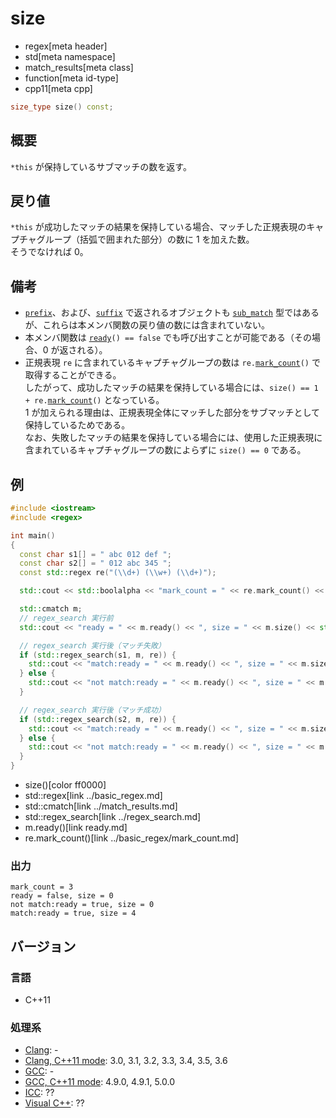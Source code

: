 # size
* regex[meta header]
* std[meta namespace]
* match_results[meta class]
* function[meta id-type]
* cpp11[meta cpp]

```cpp
size_type size() const;
```

## 概要
`*this` が保持しているサブマッチの数を返す。


## 戻り値
`*this` が成功したマッチの結果を保持している場合、マッチした正規表現のキャプチャグループ（括弧で囲まれた部分）の数に 1 を加えた数。  
そうでなければ 0。


## 備考
- [`prefix`](prefix.md)、および、[`suffix`](suffix.md) で返されるオブジェクトも [`sub_match`](../sub_match.md) 型ではあるが、これらは本メンバ関数の戻り値の数には含まれていない。
- 本メンバ関数は [`ready`](ready.md)`() == false` でも呼び出すことが可能である（その場合、0 が返される）。
- 正規表現 `re` に含まれているキャプチャグループの数は `re.`[`mark_count`](../basic_regex/mark_count.md)`()` で取得することができる。  
    したがって、成功したマッチの結果を保持している場合には、`size() == 1 + re.`[`mark_count`](../basic_regex/mark_count.md)`()` となっている。  
    1 が加えられる理由は、正規表現全体にマッチした部分をサブマッチとして保持しているためである。  
    なお、失敗したマッチの結果を保持している場合には、使用した正規表現に含まれているキャプチャグループの数によらずに `size() == 0` である。


## 例
```cpp
#include <iostream>
#include <regex>

int main()
{
  const char s1[] = " abc 012 def ";
  const char s2[] = " 012 abc 345 ";
  const std::regex re("(\\d+) (\\w+) (\\d+)");

  std::cout << std::boolalpha << "mark_count = " << re.mark_count() << std::endl;

  std::cmatch m;
  // regex_search 実行前
  std::cout << "ready = " << m.ready() << ", size = " << m.size() << std::endl;

  // regex_search 実行後（マッチ失敗）
  if (std::regex_search(s1, m, re)) {
    std::cout << "match:ready = " << m.ready() << ", size = " << m.size() << std::endl;
  } else {
    std::cout << "not match:ready = " << m.ready() << ", size = " << m.size() << std::endl;
  }

  // regex_search 実行後（マッチ成功）
  if (std::regex_search(s2, m, re)) {
    std::cout << "match:ready = " << m.ready() << ", size = " << m.size() << std::endl;
  } else {
    std::cout << "not match:ready = " << m.ready() << ", size = " << m.size() << std::endl;
  }
}
```
* size()[color ff0000]
* std::regex[link ../basic_regex.md]
* std::cmatch[link ../match_results.md]
* std::regex_search[link ../regex_search.md]
* m.ready()[link ready.md]
* re.mark_count()[link ../basic_regex/mark_count.md]

### 出力
```
mark_count = 3
ready = false, size = 0
not match:ready = true, size = 0
match:ready = true, size = 4
```


## バージョン
### 言語
- C++11

### 処理系
- [Clang](/implementation.md#clang): -
- [Clang, C++11 mode](/implementation.md#clang): 3.0, 3.1, 3.2, 3.3, 3.4, 3.5, 3.6
- [GCC](/implementation.md#gcc): -
- [GCC, C++11 mode](/implementation.md#gcc): 4.9.0, 4.9.1, 5.0.0
- [ICC](/implementation.md#icc): ??
- [Visual C++](/implementation.md#visual_cpp): ??
